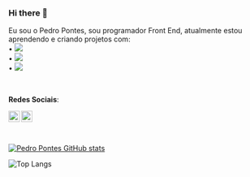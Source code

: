 ### Hi there 👋

Eu sou o Pedro Pontes, sou programador Front End, atualmente estou aprendendo e criando projetos com:
<br>
• <img src="https://img.shields.io/badge/HTML5-E34F26?style=for-the-badge&logo=html5&logoColor=white" border-radius="30px"/>
<br>
• <img src="https://img.shields.io/badge/CSS3-1572B6?style=for-the-badge&logo=css3&logoColor=white" />
<br>
• <img src="https://img.shields.io/badge/JavaScript-323330?style=for-the-badge&logo=javascript&logoColor=F7DF1E"/>

<br>

<b>Redes Sociais</b>:
<br>
<p>
<a href="https://www.instagram.com/pedro.pontes07">
<img align="left" alt="icone do instagram uma camera dentro de um quadrado" width="22px" src="https://cdn.jsdelivr.net/npm/simple-icons@v3/icons/instagram.svg" />
</a>
<a href="https://www.linkedin.com/in/pedropontes07" />
<img align="left" alt="LinkedIn" width="22px" src="https://cdn.jsdelivr.net/npm/simple-icons@v3/icons/linkedin.svg" />
</a>
</p>
<br>
<br>
<br>

[![Pedro Pontes GitHub stats](https://github-readme-stats.vercel.app/api?username=pedropontes07)](https://github.com/anuraghazra/github-readme-stats)

![Top Langs](https://github-readme-stats.vercel.app/api/top-langs/?username=pedropontes07&layout=compact)


